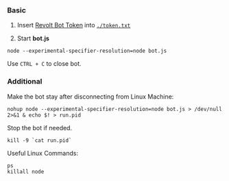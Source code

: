 ### Basic 
1. Insert [Revolt Bot Token](https://app.revolt.chat/settings/bots) into [`./token.txt`](./token.txt)

2. Start **bot.js**  
```
node --experimental-specifier-resolution=node bot.js
```

Use `CTRL + C` to close bot. 


### Additional

Make the bot stay after disconnecting from Linux Machine:
```
nohup node --experimental-specifier-resolution=node bot.js > /dev/null 2>&1 & echo $! > run.pid
```

Stop the bot if needed.
```
kill -9 `cat run.pid`
```

Useful Linux Commands:
```
ps
killall node
```
